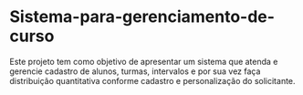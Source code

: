 # Sistema-para-gerenciamento-de-curso
Este projeto tem como objetivo de apresentar um sistema que atenda e gerencie cadastro de alunos, turmas, intervalos e por sua vez faça distribuição quantitativa conforme cadastro e personalização do solicitante. 
